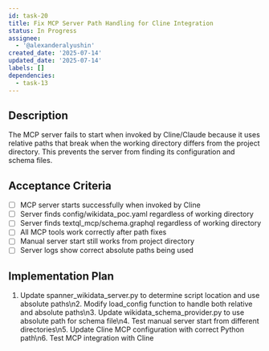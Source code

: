 ```yaml
---
id: task-20
title: Fix MCP Server Path Handling for Cline Integration
status: In Progress
assignee:
  - '@alexanderalyushin'
created_date: '2025-07-14'
updated_date: '2025-07-14'
labels: []
dependencies:
  - task-13
---
```


## Description

The MCP server fails to start when invoked by Cline/Claude because it uses relative paths that break when the working directory differs from the project directory. This prevents the server from finding its configuration and schema files.

## Acceptance Criteria

- [ ] MCP server starts successfully when invoked by Cline
- [ ] Server finds config/wikidata_poc.yaml regardless of working directory
- [ ] Server finds textql_mcp/schema.graphql regardless of working directory
- [ ] All MCP tools work correctly after path fixes
- [ ] Manual server start still works from project directory
- [ ] Server logs show correct absolute paths being used

## Implementation Plan

1. Update spanner_wikidata_server.py to determine script location and use absolute paths\n2. Modify load_config function to handle both relative and absolute paths\n3. Update wikidata_schema_provider.py to use absolute path for schema file\n4. Test manual server start from different directories\n5. Update Cline MCP configuration with correct Python path\n6. Test MCP integration with Cline
